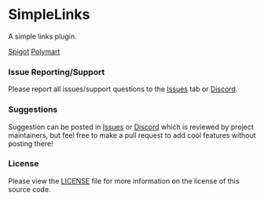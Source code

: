 # SimpleLinks
A simple links plugin.

[Spigot](https://www.spigotmc.org/resources/links-1-8-1-16.90283/) [Polymart](https://polymart.org/resource/links-1-8-1-16.1175)

### Issue Reporting/Support

Please report all issues/support questions to the [Issues](https://github.com/RefracDevelopment/SimpleLinks/issues) tab or [Discord](https://discord.gg/EFeSKPg739).

### Suggestions

Suggestion can be posted in [Issues](https://github.com/RefracDevelopment/SimpleLinks/issues) or [Discord](https://discord.gg/EFeSKPg739) which is reviewed by project maintainers, but feel free to make a pull request to add cool features without posting there!

### License
Please view the [LICENSE](LICENSE) file for more information on the license of this source code.
